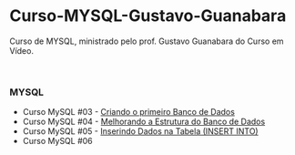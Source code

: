 # Curso-MYSQL-Gustavo-Guanabara
Curso de MYSQL, ministrado pelo prof. Gustavo Guanabara do Curso em Vídeo.

<br> 

### MYSQL
  
- Curso MySQL #03 - [Criando o primeiro Banco de Dados](https://github.com/felipe-lovato/Curso-MYSQL-Gustavo-Guanabara/blob/main/MYSQL/CursOMySQL03.sql)
- Curso MySQL #04 - [Melhorando a Estrutura do Banco de Dados](https://github.com/felipe-lovato/Curso-MYSQL-Gustavo-Guanabara/blob/main/MYSQL/CursOMySQL04.sql)
- Curso MySQL #05 - [Inserindo Dados na Tabela (INSERT INTO)](https://github.com/felipe-lovato/Curso-MYSQL-Gustavo-Guanabara/blob/main/MYSQL/CursOMySQL05.sql)
- Curso MySQL #06
